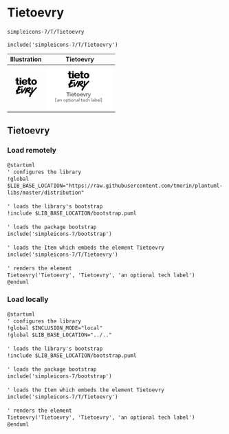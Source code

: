 # Tietoevry


```text
simpleicons-7/T/Tietoevry
```

```text
include('simpleicons-7/T/Tietoevry')
```



| Illustration | Tietoevry |
| :---: | :---: |
| ![illustration for Illustration](../../simpleicons-7/T/Tietoevry.png) | ![illustration for Tietoevry](../../simpleicons-7/T/Tietoevry.Local.png) |




## Tietoevry

### Load remotely
```plantuml
@startuml
' configures the library
!global $LIB_BASE_LOCATION="https://raw.githubusercontent.com/tmorin/plantuml-libs/master/distribution"

' loads the library's bootstrap
!include $LIB_BASE_LOCATION/bootstrap.puml

' loads the package bootstrap
include('simpleicons-7/bootstrap')

' loads the Item which embeds the element Tietoevry
include('simpleicons-7/T/Tietoevry')

' renders the element
Tietoevry('Tietoevry', 'Tietoevry', 'an optional tech label')
@enduml
```

### Load locally
```plantuml
@startuml
' configures the library
!global $INCLUSION_MODE="local"
!global $LIB_BASE_LOCATION="../.."

' loads the library's bootstrap
!include $LIB_BASE_LOCATION/bootstrap.puml

' loads the package bootstrap
include('simpleicons-7/bootstrap')

' loads the Item which embeds the element Tietoevry
include('simpleicons-7/T/Tietoevry')

' renders the element
Tietoevry('Tietoevry', 'Tietoevry', 'an optional tech label')
@enduml
```

